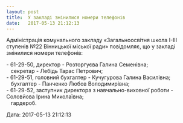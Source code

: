 ```yaml
---
layout: post
title:  У закладі змінилися номери телефонів
date:   2017-05-13 21:12:13
---
```

Адміністрація комунального закладу «Загальноосвітня школа І-ІІІ ступенів №22 Вінницької міської ради» повідомляє, що у закладі змінилися номери телефонів:

\- 61-29-50, директор - Розторгуєва Галина Семенівна;  
   секретар - Лебідь Тарас Петрович;  
\- 61-29-51, головний бухгалтер - Кучугурова Галина Василівна;  
   бухгалтер - Панченко Любов Володимирівна;  
\- 61-29-52, заступник директора з навчально-виховної роботи - Соловйова Ірина Миколаївна;  
   гардероб.

  
Дата: 2017-05-13 21:12:13